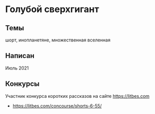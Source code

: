 # Голубой сверхгигант

## Темы
шорт, инопланетяне, множественная вселенная

## Написан
Июль 2021

## Конкурсы
Участник конкурса коротких рассказов на сайте https://litbes.com
- https://litbes.com/concourse/shorts-6-55/